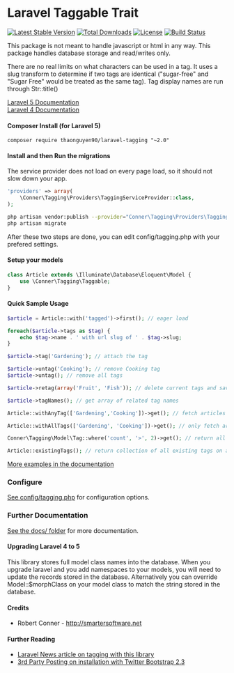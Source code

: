 Laravel Taggable Trait
============

[![Latest Stable Version](https://poser.pugx.org/rtconner/laravel-tagging/v/stable.svg)](https://packagist.org/packages/rtconner/laravel-tagging)
[![Total Downloads](https://poser.pugx.org/rtconner/laravel-tagging/downloads.svg)](https://packagist.org/packages/rtconner/laravel-tagging)
[![License](https://poser.pugx.org/rtconner/laravel-tagging/license.svg)](https://packagist.org/packages/rtconner/laravel-tagging)
[![Build Status](https://travis-ci.org/rtconner/laravel-tagging.svg?branch=master)](https://travis-ci.org/rtconner/laravel-tagging)

This package is not meant to handle javascript or html in any way. This package handles database storage and read/writes only.

There are no real limits on what characters can be used in a tag. It uses a slug transform to determine if two tags are identical ("sugar-free" and "Sugar Free" would be treated as the same tag). Tag display names are run through Str::title()

[Laravel 5 Documentation](https://github.com/rtconner/laravel-tagging/tree/laravel-5)  
[Laravel 4 Documentation](https://github.com/rtconner/laravel-tagging/tree/laravel-4)

#### Composer Install (for Laravel 5)
	
```shell
composer require thaonguyen90/laravel-tagging "~2.0"
```

#### Install and then Run the migrations

The service provider does not load on every page load, so it should not slow down your app.

```php
'providers' => array(
	\Conner\Tagging\Providers\TaggingServiceProvider::class,
);
```
```bash
php artisan vendor:publish --provider="Conner\Tagging\Providers\TaggingServiceProvider"
php artisan migrate
```

After these two steps are done, you can edit config/tagging.php with your prefered settings.
	
#### Setup your models
```php
class Article extends \Illuminate\Database\Eloquent\Model {
	use \Conner\Tagging\Taggable;
}
```

#### Quick Sample Usage

```php
$article = Article::with('tagged')->first(); // eager load

foreach($article->tags as $tag) {
	echo $tag->name . ' with url slug of ' . $tag->slug;
}

$article->tag('Gardening'); // attach the tag

$article->untag('Cooking'); // remove Cooking tag
$article->untag(); // remove all tags

$article->retag(array('Fruit', 'Fish')); // delete current tags and save new tags

$article->tagNames(); // get array of related tag names	

Article::withAnyTag(['Gardening','Cooking'])->get(); // fetch articles with any tag listed

Article::withAllTags(['Gardening', 'Cooking'])->get(); // only fetch articles with all the tags

Conner\Tagging\Model\Tag::where('count', '>', 2)->get(); // return all tags used more than twice

Article::existingTags(); // return collection of all existing tags on any articles
```

[More examples in the documentation](docs/usage-examples.md)

### Configure

[See config/tagging.php](config/tagging.php) for configuration options.

### Further Documentation

[See the docs/ folder](docs) for more documentation.

#### Upgrading Laravel 4 to 5

This library stores full model class names into the database. When you upgrade laravel and you add namespaces to your models, you will need to update the records stored in the database.
Alternatively you can override Model::$morphClass on your model class to match the string stored in the database.

#### Credits

 - Robert Conner - http://smartersoftware.net

#### Further Reading
 - [Laravel News article on tagging with this library](https://laravel-news.com/2015/10/how-to-add-tagging-to-your-laravel-app/)
 - [3rd Party Posting on installation with Twitter Bootstrap 2.3](http://blog.stickyrice.net/archives/2015/laravel-tagging-bootstrap-tags-input-rtconner)
